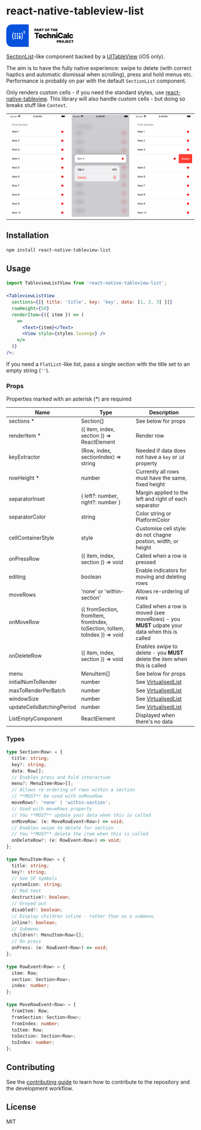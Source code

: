 # react-native-tableview-list

<a href="https://jacobdoescode.com/technicalc"><img alt="Part of the TechniCalc Project" src="https://github.com/jacobp100/technicalc-core/blob/master/banner.png" width="200" height="60"></a>

[SectionList](https://reactnative.dev/docs/sectionlist)-like component backed by a [UITableView](https://developer.apple.com/documentation/uikit/uitableview) (iOS only).

The aim is to have the fully native experience: swipe to delete (with correct haptics and automatic dismissal when scrolling), press and hold menus etc. Performance is probably on par with the default `SectionList` component.

Only renders custom cells - if you need the standard styles, use [react-native-tableview](https://github.com/aksonov/react-native-tableview). This library will also handle custom cells - but doing so breaks stuff like `Context`.

|                                                                                                             |                                                                                                             |                                                                                                             |
| ----------------------------------------------------------------------------------------------------------- | ----------------------------------------------------------------------------------------------------------- | ----------------------------------------------------------------------------------------------------------- |
| ![Screenshot 1](https://github.com/jacobp100/react-native-tableview-list/blob/master/assets/1.png?raw=true) | ![Screenshot 2](https://github.com/jacobp100/react-native-tableview-list/blob/master/assets/2.png?raw=true) | ![Screenshot 3](https://github.com/jacobp100/react-native-tableview-list/blob/master/assets/3.png?raw=true) |

## Installation

```sh
npm install react-native-tableview-list
```

## Usage

```jsx
import TableviewListView from 'react-native-tableview-list';

<TableviewListView
  sections={[{ title: 'title', key: 'key', data: [1, 2, 3] }]}
  rowHeight={50}
  renderItem={({ item }) => (
    <>
      <Text>{item}</Text>
      <View style={styles.lozenge} />
    </>
  )}
/>;
```

If you need a `FlatList`-like list, pass a single section with the title set to an empty string (`''`).

### Props

Properties marked with an asterisk (\*) are required

| Name                      | Type                                                                       | Description                                                                                   |
| ------------------------- | -------------------------------------------------------------------------- | --------------------------------------------------------------------------------------------- |
| sections \*               | Section[]                                                                  | See below for props                                                                           |
| renderItem \*             | ({ item, index, section }) => ReactElement                                 | Render row                                                                                    |
| keyExtractor              | (Row, index, sectionIndex) => string                                       | Needed if data does not have a `key` or `id` property                                         |
| rowHeight \*              | number                                                                     | Currently all rows must have the same, fixed height                                           |
| separatorInset            | { left?: number, right?: number }                                          | Margin applied to the left and right of each separator                                        |
| separatorColor            | string                                                                     | Color string or PlatformColor                                                                 |
| cellContainerStyle        | style                                                                      | Customise cell style: do not chagne postion, width, or height                                 |
| onPressRow                | ({ item, index, section }) => void                                         | Called when a row is pressed                                                                  |
| editing                   | boolean                                                                    | Enable indicators for moving and deleting rows                                                |
| moveRows                  | 'none' or 'within-section'                                                 | Allows re-ordering of rows                                                                    |
| onMoveRow                 | ({ fromSection, fromItem, fromIndex, toSection, toItem, toIndex }) => void | Called when a row is moved (see moveRows) - you **MUST** udpate your data when this is called |
| onDeleteRow               | ({ item, index, section }) => void                                         | Enables swipe to delete - you **MUST** delete the item when this is called                    |
| menu                      | MenuItem[]                                                                 | See below for props                                                                           |
| initialNumToRender        | number                                                                     | See [VirtualisedList](https://reactnative.dev/docs/virtualizedlist)                           |
| maxToRenderPerBatch       | number                                                                     | See [VirtualisedList](https://reactnative.dev/docs/virtualizedlist)                           |
| windowSize                | number                                                                     | See [VirtualisedList](https://reactnative.dev/docs/virtualizedlist)                           |
| updateCellsBatchingPeriod | number                                                                     | See [VirtualisedList](https://reactnative.dev/docs/virtualizedlist)                           |
| ListEmptyComponent        | ReactElement                                                               | Displayed when there's no data                                                                |

### Types

```ts
type Section<Row> = {
  title: string;
  key?: string;
  data: Row[];
  // Enables press and hold interaction
  menu?: MenuItem<Row>[];
  // Allows re-ordering of rows within a section
  // **MUST** be used with onMoveRow
  moveRows?: 'none' | 'within-section';
  // Used with moveRows property
  // You **MUST** update your data when this is called
  onMoveRow: (e: MoveRowEvent<Row>) => void;
  // Enables swipe to delete for section
  // You **MUST** delete the item when this is called
  onDeleteRow?: (e: RowEvent<Row>) => void;
};

type MenuItem<Row> = {
  title: string;
  key?: string;
  // See SF Symbols
  systemIcon: string;
  // Red text
  destructive?: boolean;
  // Greyed out
  disabled?: boolean;
  // Display children inline - rather than as a submenu
  inline?: boolean;
  // Submenu
  children?: MenuItem<Row>[];
  // On press
  onPress: (e: RowEvent<Row>) => void;
};

type RowEvent<Row> = {
  item: Row;
  section: Section<Row>;
  index: number;
};

type MoveRowEvent<Row> = {
  fromItem: Row;
  fromSection: Section<Row>;
  fromIndex: number;
  toItem: Row;
  toSection: Section<Row>;
  toIndex: number;
};
```

## Contributing

See the [contributing guide](CONTRIBUTING.md) to learn how to contribute to the repository and the development workflow.

## License

MIT
